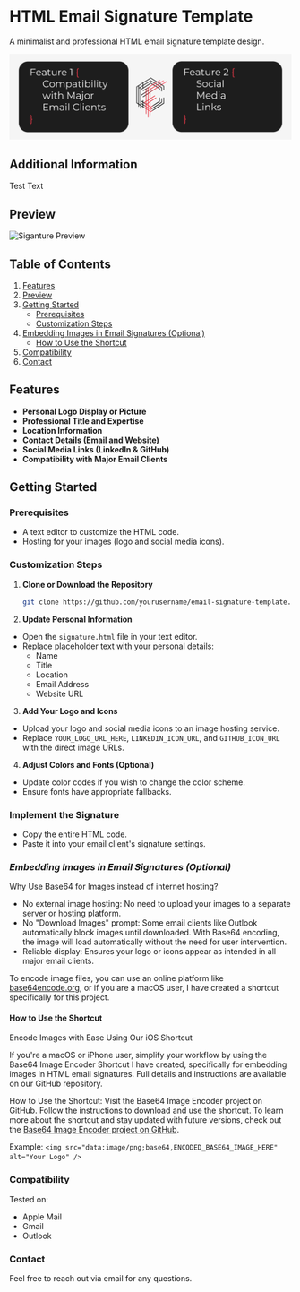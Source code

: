 # HTML Email Signature Template

A minimalist and professional HTML email signature template design.

![Project Cover](https://raw.githubusercontent.com/coelhof12/custom_HTML_signature/main/assets/Repo_Cover.jpg)

## Additional Information

Test Text

## Preview

![Siganture Preview](./assets/siganture_preview.png)

## Table of Contents

1. [Features](#features)
2. [Preview](#preview)
3. [Getting Started](#getting-started)
   - [Prerequisites](#prerequisites)
   - [Customization Steps](#customization-steps)
4. [Embedding Images in Email Signatures (Optional)](#embedding-images-in-email-signatures-optional)
   - [How to Use the Shortcut](#how-to-use-the-shortcut)
5. [Compatibility](#compatibility)
6. [Contact](#contact)

## Features

- **Personal Logo Display or Picture**
- **Professional Title and Expertise**
- **Location Information**
- **Contact Details (Email and Website)**
- **Social Media Links (LinkedIn & GitHub)**
- **Compatibility with Major Email Clients**

## Getting Started

### **Prerequisites**

- A text editor to customize the HTML code.
- Hosting for your images (logo and social media icons).

### **Customization Steps**

1. **Clone or Download the Repository**

   ```bash
   git clone https://github.com/yourusername/email-signature-template.git
   ```

2. **Update Personal Information**

- Open the `signature.html` file in your text editor.
- Replace placeholder text with your personal details:
  - Name
  - Title
  - Location
  - Email Address
  - Website URL

3. **Add Your Logo and Icons**

- Upload your logo and social media icons to an image hosting service.
- Replace `YOUR_LOGO_URL_HERE`, `LINKEDIN_ICON_URL`, and `GITHUB_ICON_URL` with the direct image URLs.

4. **Adjust Colors and Fonts (Optional)**

- Update color codes if you wish to change the color scheme.
- Ensure fonts have appropriate fallbacks.

### **Implement the Signature**

- Copy the entire HTML code.
- Paste it into your email client's signature settings.

### **_Embedding Images in Email Signatures (Optional)_**

Why Use Base64 for Images instead of internet hosting?

- No external image hosting: No need to upload your images to a separate server or hosting platform.
- No "Download Images" prompt: Some email clients like Outlook automatically block images until downloaded. With Base64 encoding, the image will load automatically without the need for user intervention.
- Reliable display: Ensures your logo or icons appear as intended in all major email clients.

To encode image files, you can use an online platform like [base64encode.org](base64encode.org), or if you are a macOS user, I have created a shortcut specifically for this project.

#### How to Use the Shortcut

Encode Images with Ease Using Our iOS Shortcut

If you're a macOS or iPhone user, simplify your workflow by using the Base64 Image Encoder Shortcut I have created, specifically for embedding images in HTML email signatures. Full details and instructions are available on our GitHub repository.

How to Use the Shortcut:
Visit the Base64 Image Encoder project on GitHub.
Follow the instructions to download and use the shortcut.
To learn more about the shortcut and stay updated with future versions, check out the [Base64 Image Encoder project on GitHub](https://github.com/coelhof12/ios-shortcuts-base64-encoder).

Example:
`<img src="data:image/png;base64,ENCODED_BASE64_IMAGE_HERE" alt="Your Logo" />`

### Compatibility

Tested on:

- Apple Mail
- Gmail
- Outlook

### Contact

Feel free to reach out via email for any questions.
